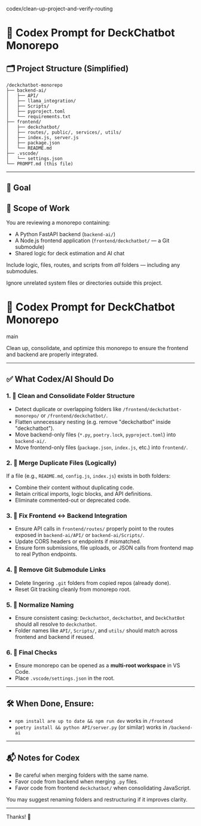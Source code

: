  codex/clean-up-project-and-verify-routing
# 🧠 Codex Prompt for DeckChatbot Monorepo

## 🗂️ Project Structure (Simplified)

```
/deckchatbot-monorepo
├── backend-ai/
│   ├── API/
│   ├── llama_integration/
│   ├── Scripts/
│   ├── pyproject.toml
│   └── requirements.txt
├── frontend/
│   ├── deckchatbot/
│   ├── routes/, public/, services/, utils/
│   ├── index.js, server.js
│   ├── package.json
│   └── README.md
├── .vscode/
│   └── settings.json
└── PROMPT.md (this file)
```

---

## 🎯 Goal

## 🧠 Scope of Work

You are reviewing a monorepo containing:
- A Python FastAPI backend (`backend-ai/`)
- A Node.js frontend application (`frontend/deckchatbot/` — a Git submodule)
- Shared logic for deck estimation and AI chat

Include logic, files, routes, and scripts from *all* folders — including any submodules.

Ignore unrelated system files or directories outside this project.

# 🧠 Codex Prompt for DeckChatbot Monorepo

 main

Clean up, consolidate, and optimize this monorepo to ensure the frontend and backend are properly integrated.

---

## ✅ What Codex/AI Should Do

### 1. 🧹 Clean and Consolidate Folder Structure

* Detect duplicate or overlapping folders like `/frontend/deckchatbot-monorepo/` or `/frontend/deckchatbot/`.
* Flatten unnecessary nesting (e.g. remove "deckchatbot" inside "deckchatbot").
* Move backend-only files (`*.py`, `poetry.lock`, `pyproject.toml`) into `backend-ai/`.
* Move frontend-only files (`package.json`, `index.js`, etc.) into `frontend/`.

### 2. 🧬 Merge Duplicate Files (Logically)

If a file (e.g., `README.md`, `config.js`, `index.js`) exists in both folders:

* Combine their content without duplicating code.
* Retain critical imports, logic blocks, and API definitions.
* Eliminate commented-out or deprecated code.

### 3. 🔗 Fix Frontend ↔ Backend Integration

* Ensure API calls in `frontend/routes/` properly point to the routes exposed in `backend-ai/API/` or `backend-ai/Scripts/`.
* Update CORS headers or endpoints if mismatched.
* Ensure form submissions, file uploads, or JSON calls from frontend map to real Python endpoints.

### 4. 🚫 Remove Git Submodule Links

* Delete lingering `.git` folders from copied repos (already done).
* Reset Git tracking cleanly from monorepo root.

### 5. 📁 Normalize Naming

* Ensure consistent casing: `Deckchatbot`, `deckchatbot`, and `DeckChatBot` should all resolve to `deckchatbot`.
* Folder names like `API/`, `Scripts/`, and `utils/` should match across frontend and backend if reused.

### 6. 📌 Final Checks

* Ensure monorepo can be opened as a **multi-root workspace** in VS Code.
* Place `.vscode/settings.json` in the root.

---

## 🛠️ When Done, Ensure:

* `npm install are up to date && npm run dev` works in `/frontend`
* `poetry install && python API/server.py` (or similar) works in `/backend-ai`

---

## 📬 Notes for Codex

* Be careful when merging folders with the same name.
* Favor code from backend when merging `.py` files.
* Favor code from frontend `deckchatbot/` when consolidating JavaScript.

You may suggest renaming folders and restructuring if it improves clarity.

---

Thanks! 🚀
